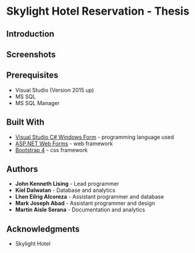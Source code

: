 # Skylight Hotel Reservation - Thesis

## Introduction

## Screenshots


## Prerequisites
* Visual Studio (Version 2015 up)
* MS SQL
* MS SQL Manager

## Built With
* [Visual Studio C# Windows Form](https://docs.microsoft.com/en-us/dotnet/framework/winforms/) - programming language used
* [ASP.NET Web Forms](https://www.asp.net/web-forms) - web framework
* [Bootstrap 4](https://github.com/twbs/bootstrap/tree/v4-dev) - css framework

## Authors
* **John Kenneth Lising** - Lead programmer
* **Kiel Dalwatan** - Database and analytics
* **Lhen Eilrig Alcoreza** - Assistant programmer and database
* **Mark Joseph Abad** - Assistant programmer and design
* **Martin Aisle Serana** - Documentation and analytics

## Acknowledgments
* Skylight Hotel

